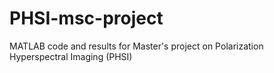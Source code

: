 # PHSI-msc-project
MATLAB code and results for Master's project on Polarization Hyperspectral Imaging (PHSI)
